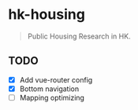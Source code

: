 # hk-housing

> Public Housing Research in HK.

## TODO

* [x] Add vue-router config
* [x] Bottom navigation
* [ ] Mapping optimizing
